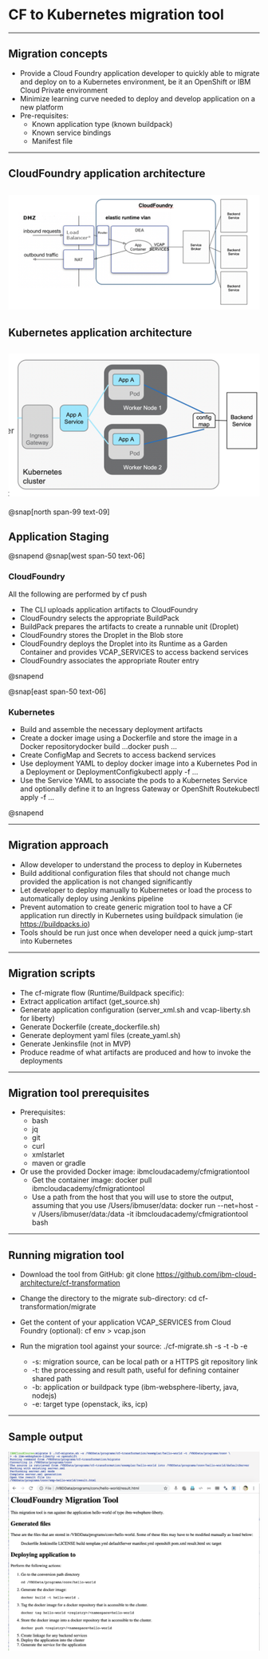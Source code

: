 # CF to Kubernetes migration tool
---
## Migration concepts

- Provide a Cloud Foundry application developer to quickly able to migrate and deploy on to a Kubernetes environment, be it an OpenShift or IBM Cloud Private environment
- Minimize learning curve needed to deploy and develop application on a new platform
- Pre-requisites:
	- Known application type (known buildpack)
	- Known service bindings 
	- Manifest file 

---
## CloudFoundry application architecture
![IMAGE](docs/images/cf.PNG)
---

## Kubernetes application architecture
![IMAGE](images/kube.PNG)
---
@snap[north span-99 text-09]
## Application Staging 
@snapend
@snap[west span-50 text-06]
### CloudFoundry
All the following are performed by cf push

- The CLI uploads application artifacts to CloudFoundry
- CloudFoundry selects the appropriate BuildPack
- BuildPack prepares the artifacts to create a runnable unit (Droplet)
- CloudFoundry stores the Droplet in the Blob store
- CloudFoundry deploys the Droplet into its Runtime as a Garden Container and provides VCAP_SERVICES to access backend services
- CloudFoundry associates the appropriate Router entry

@snapend

@snap[east span-50 text-06]
### Kubernetes

- Build and assemble the necessary deployment artifacts
- Create a docker image using a Dockerfile and store the image in a Docker repositorydocker build …docker push …
- Create ConfigMap and Secrets to access backend services
- Use deployment YAML to deploy docker image into a Kubernetes Pod in a Deployment or DeploymentConfigkubectl apply -f …
- Use the Service YAML to associate the pods to a Kubernetes Service and optionally define it to an Ingress Gateway or OpenShift Routekubectl apply -f …

@snapend

---

## Migration approach


- Allow developer to understand the process to deploy in Kubernetes
- Build additional configuration files that should not change much provided the application is not changed significantly
- Let developer to deploy manually to Kubernetes or load the process to automatically deploy using Jenkins pipeline
- Prevent automation to create generic migration tool to have a CF application run directly in Kubernetes using buildpack simulation (ie https://buildpacks.io)
- Tools should be run just once when developer need a quick jump-start into Kubernetes

---

## Migration scripts

- The cf-migrate flow (Runtime/Buildpack specific):
- Extract application artifact (get_source.sh)
- Generate application configuration (server_xml.sh and vcap-liberty.sh for liberty)
- Generate Dockerfile (create_dockerfile.sh)
- Generate deployment yaml files (create_yaml.sh)
- Generate Jenkinsfile (not in MVP)
- Produce readme of what artifacts are produced and how to invoke the deployments


---

## Migration tool prerequisites

- Prerequisites:
	- bash
	- jq
	- git
	- curl
	- xmlstarlet
	- maven or gradle
- Or use the provided Docker image: ibmcloudacademy/cfmigrationtool
	- Get the container image:
docker pull ibmcloudacademy/cfmigrationtool 
	- Use a path from the host that you will use to store the output, assuming that you use /Users/ibmuser/data:
docker run --net=host -v /Users/ibmuser/data:/data -it ibmcloudacademy/cfmigrationtool bash
---

## Running migration tool

- Download the tool from GitHub:
git clone https://github.com/ibm-cloud-architecture/cf-transformation 
- Change the directory to the migrate sub-directory:
cd cf-transformation/migrate 
- Get the content of your application VCAP_SERVICES from Cloud Foundry (optional):
cf env <appname>  > vcap.json  
- Run the migration tool against your source:
./cf-migrate.sh -s <source> -t <tempdir> -b <app type> -e <target type> 

	- -s: migration source, can be local path or a HTTPS git repository link
	- -t: the processing and result path, useful for defining container shared path
	- -b: application or buildpack type (ibm-websphere-liberty, java, nodejs)
	- -e: target type (openstack, iks, icp)	

---

## Sample output


![IMAGE](docs/images/toolrun.PNG)
![IMAGE](docs/images/result.PNG)
